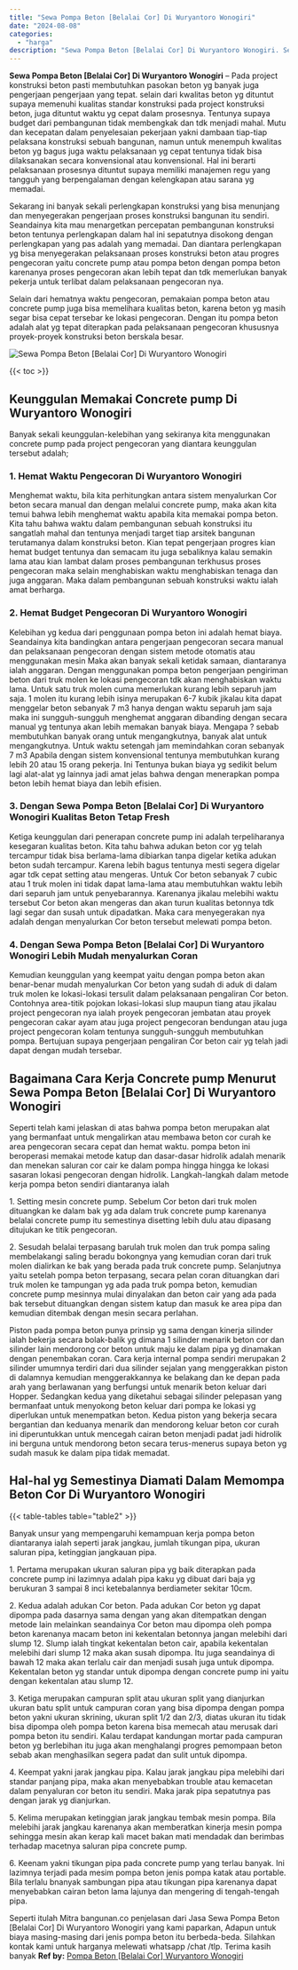 ```yaml
---
title: "Sewa Pompa Beton [Belalai Cor] Di Wuryantoro Wonogiri"
date: "2024-08-08"
categories: 
  - "harga"
description: "Sewa Pompa Beton [Belalai Cor] Di Wuryantoro Wonogiri. Seperti itulah Mitra bangunan.co penjelasan dari Jasa Sewa Pompa Beton [Belalai Cor] Di Wuryantoro W..."
---
```


**Sewa Pompa Beton \[Belalai Cor\] Di Wuryantoro Wonogiri** – Pada project konstruksi beton pasti membutuhkan pasokan beton yg banyak juga pengerjaan pengerjaan yang tepat. selain dari kwalitas beton yg dituntut supaya memenuhi kualitas standar konstruksi pada project konstruksi beton, juga dituntut waktu yg cepat dalam prosesnya. Tentunya supaya budget dari pembangunan tidak membengkak dan tdk menjadi mahal. Mutu dan kecepatan dalam penyelesaian pekerjaan yakni dambaan tiap-tiap pelaksana konstruksi sebuah bangunan, namun untuk menempuh kwalitas beton yg bagus juga waktu pelaksanaan yg cepat tentunya tidak bisa dilaksanakan secara konvensional atau konvensional. Hal ini berarti pelaksanaan prosesnya dituntut supaya memiliki manajemen regu yang tangguh yang berpengalaman dengan kelengkapan atau sarana yg memadai.

Sekarang ini banyak sekali perlengkapan konstruksi yang bisa menunjang dan menyegerakan pengerjaan proses konstruksi bangunan itu sendiri. Seandainya kita mau menargetkan percepatan pembangunan konstruksi beton tentunya perlengkapan dalam hal ini sepatutnya disokong dengan perlengkapan yang pas adalah yang memadai. Dan diantara perlengkapan yg bisa menyegerakan pelaksanaan proses konstruksi beton atau progres pengecoran yaitu concrete pump atau pompa beton dengan pompa beton karenanya proses pengecoran akan lebih tepat dan tdk memerlukan banyak pekerja untuk terlibat dalam pelaksanaan pengecoran nya.

Selain dari hematnya waktu pengecoran, pemakaian pompa beton atau concrete pump juga bisa memelihara kualitas beton, karena beton yg masih segar bisa cepat tersebar ke lokasi pengecoran. Dengan itu pompa beton adalah alat yg tepat diterapkan pada pelaksanaan pengecoran khususnya proyek-proyek konstruksi beton berskala besar.

![Sewa Pompa Beton [Belalai Cor] Di Wuryantoro Wonogiri](/images/sewa-concrete-pump-26.png)

{{< toc >}}

## Keunggulan Memakai Concrete pump Di Wuryantoro Wonogiri

Banyak sekali keunggulan-kelebihan yang sekiranya kita menggunakan concrete pump pada project pengecoran yang diantara keunggulan tersebut adalah;

### 1\. Hemat Waktu Pengecoran Di Wuryantoro Wonogiri

Menghemat waktu, bila kita perhitungkan antara sistem menyalurkan Cor beton secara manual dan dengan melalui concrete pump, maka akan kita temui bahwa lebih menghemat waktu apabila kita memakai pompa beton. Kita tahu bahwa waktu dalam pembangunan sebuah konstruksi itu sangatlah mahal dan tentunya menjadi target tiap arsitek bangunan terutamanya dalam konstruksi beton. Kian tepat pengerjaan progres kian hemat budget tentunya dan semacam itu juga sebaliknya kalau semakin lama atau kian lambat dalam proses pembangunan terkhusus proses pengecoran maka selain menghabiskan waktu menghabiskan tenaga dan juga anggaran. Maka dalam pembangunan sebuah konstruksi waktu ialah amat berharga.

### 2\. Hemat Budget Pengecoran Di Wuryantoro Wonogiri

Kelebihan yg kedua dari penggunaan pompa beton ini adalah hemat biaya. Seandainya kita bandingkan antara pengerjaan pengecoran secara manual dan pelaksanaan pengecoran dengan sistem metode otomatis atau menggunakan mesin Maka akan banyak sekali ketidak samaan, diantaranya ialah anggaran. Dengan menggunakan pompa beton pengerjaan pengiriman beton dari truk molen ke lokasi pengecoran tdk akan menghabiskan waktu lama. Untuk satu truk molen cuma memerlukan kurang lebih separuh jam saja. 1 molen itu kurang lebih isinya merupakan 6-7 kubik jikalau kita dapat menggelar beton sebanyak 7 m3 hanya dengan waktu separuh jam saja maka ini sungguh-sungguh menghemat anggaran dibanding dengan secara manual yg tentunya akan lebih memakan banyak biaya. Mengapa ? sebab membutuhkan banyak orang untuk mengangkutnya, banyak alat untuk mengangkutnya. Untuk waktu setengah jam memindahkan coran sebanyak 7 m3 Apabila dengan sistem konvensional tentunya membutuhkan kurang lebih 20 atau 15 orang pekerja. Ini Tentunya bukan biaya yg sedikit belum lagi alat-alat yg lainnya jadi amat jelas bahwa dengan menerapkan pompa beton lebih hemat biaya dan lebih efisien.

### 3\. Dengan Sewa Pompa Beton \[Belalai Cor\] Di Wuryantoro Wonogiri Kualitas Beton Tetap Fresh

Ketiga keunggulan dari penerapan concrete pump ini adalah terpeliharanya kesegaran kualitas beton. Kita tahu bahwa adukan beton cor yg telah tercampur tidak bisa berlama-lama dibiarkan tanpa digelar ketika adukan beton sudah tercampur. Karena lebih bagus tentunya mesti segera digelar agar tdk cepat setting atau mengeras. Untuk Cor beton sebanyak 7 cubic atau 1 truk molen ini tidak dapat lama-lama atau membutuhkan waktu lebih dari separuh jam untuk penyebarannya. Karenanya jikalau melebihi waktu tersebut Cor beton akan mengeras dan akan turun kualitas betonnya tdk lagi segar dan susah untuk dipadatkan. Maka cara menyegerakan nya adalah dengan menyalurkan Cor beton tersebut melewati pompa beton.

### 4\. Dengan Sewa Pompa Beton \[Belalai Cor\] Di Wuryantoro Wonogiri Lebih Mudah menyalurkan Coran

Kemudian keunggulan yang keempat yaitu dengan pompa beton akan benar-benar mudah menyalurkan Cor beton yang sudah di aduk di dalam truk molen ke lokasi-lokasi tersulit dalam pelaksanaan pengaliran Cor beton. Contohnya area-titik pojokan lokasi-lokasi slup maupun tiang atau jikalau project pengecoran nya ialah proyek pengecoran jembatan atau proyek pengecoran cakar ayam atau juga project pengecoran bendungan atau juga project pengecoran kolam tentunya sungguh-sungguh membutuhkan pompa. Bertujuan supaya pengerjaan pengaliran Cor beton cair yg telah jadi dapat dengan mudah tersebar.

## Bagaimana Cara Kerja Concrete pump Menurut Sewa Pompa Beton \[Belalai Cor\] Di Wuryantoro Wonogiri

Seperti telah kami jelaskan di atas bahwa pompa beton merupakan alat yang bermanfaat untuk mengalirkan atau membawa beton cor curah ke area pengecoran secara cepat dan hemat waktu. pompa beton ini beroperasi memakai metode katup dan dasar-dasar hidrolik adalah menarik dan menekan saluran cor cair ke dalam pompa hingga hingga ke lokasi sasaran lokasi pengecoran dengan hidrolik. Langkah-langkah dalam metode kerja pompa beton sendiri diantaranya ialah

1\. Setting mesin concrete pump. Sebelum Cor beton dari truk molen dituangkan ke dalam bak yg ada dalam truk concrete pump karenanya belalai concrete pump itu semestinya disetting lebih dulu atau dipasang ditujukan ke titik pengecoran.

2\. Sesudah belalai terpasang barulah truk molen dan truk pompa saling membelakangi saling beradu bokongnya yang kemudian coran dari truk molen dialirkan ke bak yang berada pada truk concrete pump. Selanjutnya yaitu setelah pompa beton terpasang, secara pelan coran dituangkan dari truk molen ke tampungan yg ada pada truk pompa beton, kemudian concrete pump mesinnya mulai dinyalakan dan beton cair yang ada pada bak tersebut dituangkan dengan sistem katup dan masuk ke area pipa dan kemudian ditembak dengan mesin secara perlahan.

Piston pada pompa beton punya prinsip yg sama dengan kinerja silinder ialah bekerja secara bolak-balik yg dimana 1 silinder menarik beton cor dan silinder lain mendorong cor beton untuk maju ke dalam pipa yg dinamakan dengan penembakan coran. Cara kerja internal pompa sendiri merupakan 2 silinder umumnya terdiri dari dua silinder sejalan yang menggerakkan piston di dalamnya kemudian menggerakkannya ke belakang dan ke depan pada arah yang berlawanan yang berfungsi untuk menarik beton keluar dari Hopper. Sedangkan kedua yang diketahui sebagai silinder pelepasan yang bermanfaat untuk menyokong beton keluar dari pompa ke lokasi yg diperlukan untuk menempatkan beton. Kedua piston yang bekerja secara bergantian dan keduanya menarik dan mendorong keluar beton cor curah ini diperuntukkan untuk mencegah cairan beton menjadi padat jadi hidrolik ini berguna untuk mendorong beton secara terus-menerus supaya beton yg sudah masuk ke dalam pipa tidak memadat.

## Hal-hal yg Semestinya Diamati Dalam Memompa Beton Cor Di Wuryantoro Wonogiri

{{< table-tables table="table2" >}}

Banyak unsur yang mempengaruhi kemampuan kerja pompa beton diantaranya ialah seperti jarak jangkau, jumlah tikungan pipa, ukuran saluran pipa, ketinggian jangkauan pipa.

1\. Pertama merupakan ukuran saluran pipa yg baik diterapkan pada concrete pump ini lazimnya adalah pipa kaku yg dibuat dari baja yg berukuran 3 sampai 8 inci ketebalannya berdiameter sekitar 10cm.

2\. Kedua adalah adukan Cor beton. Pada adukan Cor beton yg dapat dipompa pada dasarnya sama dengan yang akan ditempatkan dengan metode lain melainkan seandainya Cor beton mau dipompa oleh pompa beton karenanya macam beton ini kekentalan betonnya jangan melebihi dari slump 12. Slump ialah tingkat kekentalan beton cair, apabila kekentalan melebihi dari slump 12 maka akan susah dipompa. Itu juga seandainya di bawah 12 maka akan terlalu cair dan menjadi susah juga untuk dipompa. Kekentalan beton yg standar untuk dipompa dengan concrete pump ini yaitu dengan kekentalan atau slump 12.

3\. Ketiga merupakan campuran split atau ukuran split yang dianjurkan ukuran batu split untuk campuran coran yang bisa dipompa dengan pompa beton yakni ukuran skrining, ukuran split 1/2 dan 2/3, diatas ukuran itu tidak bisa dipompa oleh pompa beton karena bisa memecah atau merusak dari pompa beton itu sendiri. Kalau terdapat kandungan mortar pada campuran beton yg berlebihan itu juga akan menghalangi progres pemompaan beton sebab akan menghasilkan segera padat dan sulit untuk dipompa.

4\. Keempat yakni jarak jangkau pipa. Kalau jarak jangkau pipa melebihi dari standar panjang pipa, maka akan menyebabkan trouble atau kemacetan dalam penyaluran cor beton itu sendiri. Maka jarak pipa sepatutnya pas dengan jarak yg dianjurkan.

5\. Kelima merupakan ketinggian jarak jangkau tembak mesin pompa. Bila melebihi jarak jangkau karenanya akan memberatkan kinerja mesin pompa sehingga mesin akan kerap kali macet bakan mati mendadak dan berimbas terhadap macetnya saluran pipa concrete pump.

6\. Keenam yakni tikungan pipa pada concrete pump yang terlau banyak. Ini lazimnya terjadi pada mesim pompa beton jenis pompa katak atau portable. Bila terlalu bnanyak sambungan pipa atau tikungan pipa karenanya dapat menyebabkan cairan beton lama lajunya dan mengering di tengah-tengah pipa.

Seperti itulah Mitra bangunan.co penjelasan dari Jasa Sewa Pompa Beton \[Belalai Cor\] Di Wuryantoro Wonogiri yang kami paparkan, Adapun untuk biaya masing-masing dari jenis pompa beton itu berbeda-beda. Silahkan kontak kami untuk harganya melewati whatsapp /chat /tlp. Terima kasih banyak
**Ref by:** [Pompa Beton [Belalai Cor] Wuryantoro Wonogiri](https://id.wikipedia.org/wiki/Pompa)
